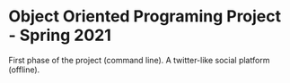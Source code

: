 # Object Oriented Programing Project - Spring 2021
First phase of the project (command line). A twitter-like social platform (offline).
